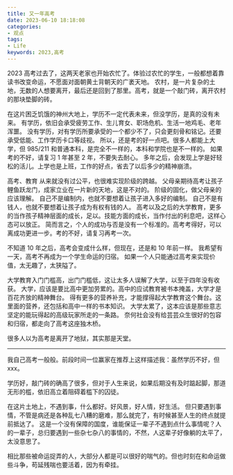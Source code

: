 ```yaml
---
title: 又一年高考
date: 2023-06-10 18:18:08
categories:
- 观点
tags:
- Life
keywords: 2023,高考
---
```


2023 高考过去了，这两天老家也开始农忙了。体验过农忙的学生，一般都想着靠读书改变命运，不愿面对面朝黄土背朝天的广袤天地。
农村，是一片复杂的土地，无数的人想要离开，最后还是回到了那里。高考，就是一个敲门砖，离开农村的那块垫脚的砖。

在这片困乏饥饿的神州大地上，学历不一定代表未来，但没学历，是真的没有未来。
有学历，依旧会承受疲劳工作、生儿育女、职场危机、生活一地鸡毛、老年浑噩。
没有学历，对有学历所要承受的一个都少不了，只会更刻骨和铭记。还要承受低能、工作学历卡口等歧视。
所以，还是考的好一点吧。很多人都能上大学，但 985/211 和普通本科，是完全不一样的，本科和学院也是不一样的。
如果考的不好，请复习 1 年甚至 2 年，不要失去耐心。
多年之后，会发现上学是好轻松的活儿。上学也是上班，工作的好点，省去了以后多少的精神崩溃。

<!-- more -->

高考、教育 从来就没有过公平，也很难实现阶级的跨越。
父母亲期待高考让孩子鲤鱼跃龙门，成家立业在一片新的天地，这是不对的。
阶级的固化，做父母亲的应该理解。
自己不是编制内，也就不要想着让孩子进入多好的编制。
自己不是有钱人，也就不要想着让孩子成为有权有钱的人。
高考以及之后的大学教育，更多的当作孩子精神层面的成长，足以。技能方面的成长，当作付出的利息吧，这样心态可以放正。
简而言之，个人的成功与否是没有一个标准的。高考考得好，可以离成功更进一步。考的不好，请复习再考一次。

不知道 10 年之后，高考会变成什么样，但现在，还是和 10 年前一样。
我希望有一天，高考不再成为一个学生命运的归宿。
如果一个人只能通过高考来实现价值，太无趣了，太狭隘了。

大学教育入门门槛高，出门门槛低，这让太多人误解了大学，以至于四年没有收获。
大学，应该是要比高中更加劳累的。高中的应试教育被书本掩盖，大学才是百花齐放的精神舞台。
得有更多的营养补充，才能撑得起大学教育这个舞台。这里面的营养，还包括和高中一样的书本知识。
大学太累了，这本应该是那些意志坚定的能玩得起的高级玩家所走的一条路。
奈何社会没有给芸芸众生很好的包容和归宿，都走向了高考这座独木桥。

很多人以为高考是离开了地狱，其实那是天堂。

---- 

我自己高考一般般。前段时间一位赢家在推荐上这样描述我：虽然学历不好，但xxx。

学历好，敲门砖的确高了很多，但对于人生来说，如果后期没有及时踮起脚，那道无形的槛，依旧高立着阻碍着槛下的囚徒。

在这片土地上，不遇到事，什么都好。好风景，好人情，好生活。
但只要遇到事情，不管是病还是各种乱七八糟的磨难，那么就完了，有时候甚至人生的终点就提前抵达了。
这是一个没有保障的国度，谁能保证一辈子不遇到点什么事情呢？人的一辈子，总归要遇到一些杂七杂八的事情的，不然，人这辈子好像躺的太平了，太没意思了。

相比那些被命运捉弄的人，大部分人都是可以很好的喘气的。但也时刻在和命运做些斗争，苟延残喘也要活着，因为有牵挂。
